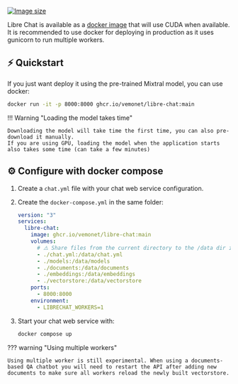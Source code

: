 [![Image size](https://ghcr-badge.egpl.dev/vemonet/libre-chat/size)](https://github.com/vemonet/libre-chat/pkgs/container/libre-chat)

Libre Chat is available as a [docker image](https://github.com/vemonet/libre-chat/pkgs/container/libre-chat) that will use CUDA when available. It is recommended to use docker for deploying in production as it uses gunicorn to run multiple workers.

## ⚡ Quickstart

If you just want deploy it using the pre-trained Mixtral model, you can use docker:

```bash
docker run -it -p 8000:8000 ghcr.io/vemonet/libre-chat:main
```

!!! Warning "Loading the model takes time"

    Downloading the model will take time the first time, you can also pre-download it manually.
    If you are using GPU, loading the model when the application starts also takes some time (can take a few minutes)

## ⚙️ Configure with docker compose

1. Create a `chat.yml` file with your chat web service configuration.
2. Create the `docker-compose.yml` in the same folder:

    ```yaml title="docker-compose.yml"
    version: "3"
    services:
      libre-chat:
        image: ghcr.io/vemonet/libre-chat:main
        volumes:
          # ⚠️ Share files from the current directory to the /data dir in the container
          - ./chat.yml:/data/chat.yml
          - ./models:/data/models
          - ./documents:/data/documents
          - ./embeddings:/data/embeddings
          - ./vectorstore:/data/vectorstore
        ports:
          - 8000:8000
        environment:
          - LIBRECHAT_WORKERS=1
    ```

3. Start your chat web service with:

    ```bash
    docker compose up
    ```

??? warning "Using multiple workers"

    Using multiple worker is still experimental. When using a documents-based QA chatbot you will need to restart the API after adding new documents to make sure all workers reload the newly built vectorstore.
